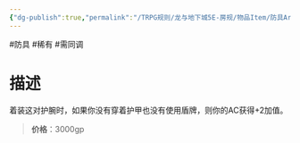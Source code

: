 ```yaml
---
{"dg-publish":true,"permalink":"/TRPG规则/龙与地下城5E-房规/物品Item/防具Armor/【B】防御护腕/"}
---
```



#防具 #稀有 #需同调 
# 描述
着装这对护腕时，如果你没有穿着护甲也没有使用盾牌，则你的AC获得+2加值。

>**价格**：3000gp